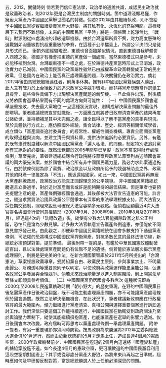 五、2012，關鍵時刻
倘若我們信仰憲法學，政治學的通說共識，咸認民主政治就是政黨政治者，則2012年更是台灣民主制度的關鍵時刻。箇中道理淺顯易懂，作擁龐大黨產乃中國國民黨舉世聞名的特徵。倘若2012年由其繼續執政，則不啻給予中國國民黨從容繼續變賣黨產大野狼，將其私有化、永恆化的充裕時間。這樣發展下去我們不難想像，未來的中國國民黨「平時」將是一個帳面上乾淨無比，「戰時」財源則從四處湧出的超級選舉機器。由於台灣選舉所費不貲，財力高度懸殊的選戰猶如羽量級對抗超重量級的拳賽，在這種不公平擂臺上，所謂公平決鬥只是徒具形式而已。
衡酌外國經驗現況，東德也曾面臨類似情況，直到東德自我解體併入西德之後，德國才有機會把東德的黨產做一個處理。當然東德模式只是參考，未必能移植到台灣。台灣跟東德不一樣之處，在於東德共產黨當時形式上已消滅，政治實力亦已減弱。中國國民黨的政黨屬性雖然已由威權革命政黨轉變成正常的民主政黨，但是國內在政治上能否真正處理黨產問題，取決關鍵仍在政治實力。倘若2012年後由馬總統繼續連任者，則萬事休矣。惟有非中國國民黨籍候選人勝出，此人又有魄力於上台後致力於追求政黨公平競爭環境，而非將黨產問題當作選舉工具操弄，這些條件具備下方出現解決黨產問題的新契機。一旦此條件出現，則後續又將依國會選舉結果而有不同的處理方向與可能性：
（一）中國國民黨於國會選舉嚴重挫敗，失去最大黨地位
一旦這種狀況實現，則構成解決黨產問題的最佳外部環境。筆者建議總統宣誓就職後，一方面應立刻將昔日政府清查黨產的結果再度公諸於世，並持續補足其中未完備之處，讓全民得以了解不當黨產的真相與現況。至於具體執行方式上，應仿照國外經驗，集合法律、歷史、經濟等相關領域學者，成立類似「黨產調查追討委員會」的經常性、權威性調查機構，專責全面調查黨產的取得過程與流向，並建立清冊與資料庫，提供法律追訴的必要資訊。另外，有鑑於既有法律制度難以解決中國國民黨黨產「遁入私法」的問題，制定特別法追討黨產有其絕對的必要性。既然法務部於2005年間早已草擬「政黨不當取得財產處理條例」草案完竣，筆者建議總統應令行政院將該草案與政黨法草案列為送請國會審議的兩大優先法案，並於國會中結合所有非中國國民黨力量，務必力求此案通過施行。由於該條例認為除了黨費、政治獻金以及政府所給予的競選補助金之外，政黨其他的財產一律推定為「不法」，應返還給國家。如此一來，中國國民黨將再無龐大黨產翻騰政局，政黨政治方能真正回歸理念的公平競爭。
非中國國民黨籍總統勝選且立委過半，對於追討黨產而言或許是能夠期待的最佳結果。但是筆者也要預先提醒注意的是，黨產條例雖經國會通過，其後卻被大法官宣告違憲的可能。詳言之，雖追求實質法治國與政黨公平競爭本有深厚的憲法學理根據支持，而大法官又採任期交錯制，照理來說應可確保大法官容納多元觀點。但倘若回顧最近4次大法官提名與國會行使同意權情形（2007年9月、2008年9月、2010年8月及2011年3月），經過這4次的「洗禮改造」後，縱使有少數大法官能摒除政黨之私公正判斷，恐怕只是淪為少數見解。若多數大法官執意宣告黨產條例違憲，亦僅能於不同意見書抒發己見。由此觀之，即便非中國國民黨籍總統在國會多數支持下通過黨產條例，司法權的恐將構成中國國民黨捍衛黨產、對抗多數民意的最終法律防線，新總統必須預謀對策，提前準備。
最後附帶一提的是，有鑑於中華民國憲政體制破綻百出，且以法律處理黨產問題仍有位階不足的遺憾。倘若能於憲法層次揭示黨產處理原則，則將是更完美的作法。在新台灣國策智庫於2011年5月所提出的「台灣憲法」草案裡設政黨專章，爰將組黨自由、政黨民主原則、參與事業禁止、不明黨產歸公、財務透明等重要原則予以明定，以使政府與政黨運作能更廉能公開，促進各政黨公平發展與合理競爭。倘若未來政治能量足以進入制憲階段，則上開憲法草案條文即頗具參考價值。
（二）中國國民黨仍居國會多數席次
這種狀況即為2000年至2008年民進黨執政時期「朝小野大」的歷史重現。在野的中國國民黨日後急需黨產作日後政治翻盤，既不可能主動處理黨產問題，亦不可能讓黨產處理條例於國會過關。既然立法解決毫無機會，在此狀況下，筆者建議新政府應在行政權容許的最大範圍內，傾力繼續進行黨產清查、真相公開與選擇重要個案進行訴訟追討工作。我們深信只要這個工作能持續進行，中國國民黨在動輒受到政府關注乃至於輿論壓力牽制下，縱使其能繼續擁抱黨產，也能讓黨產在選舉的影響力遞減。俟日後國會席次改變，政府屆時可再思考以黨產處理條例一舉處理黨產問題。
附帶一提者，有另一重要環節亦須同時防範。按馬政府為求勝選將2012年立委與總統大選合併於1月進行，然而由於新總統卻於5月才走馬上任，造成長達4個月的憲政空窗。2000年政權輪替前夕，中國國民黨在短短的2個月內迅速將「國產變私產」的糖協案殷鑑不遠。如今長達4個月的憲政空窗，更可讓敗選的中國國民黨容利用這段空窗期對國產上下其手或從容處分黨產大野狼，為將來東山再起之日準備。屆時應如何及早研擬反制對策，當是總統勝選人於上任前必須深思的問題。
